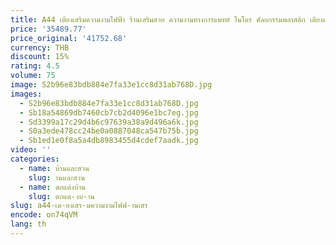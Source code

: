 ```yaml
---
title: A44 เตียงเสริมความงามไฟฟ้า ร้านเสริมสวย ความงามทางการแพทย์ ไมโคร ศัลยกรรมพลาสติก เตียงนวดตัว เตียงกายภาพบําบัด
price: '35489.77'
price_original: '41752.68'
currency: THB
discount: 15%
rating: 4.5
volume: 75
image: S2b96e83bdb884e7fa33e1cc8d31ab768D.jpg
images:
  - S2b96e83bdb884e7fa33e1cc8d31ab768D.jpg
  - Sb18a54869db7460cb7cb2d4096e1bc7eg.jpg
  - Sd3399a17c29d4b6c97639a38a9d496a6k.jpg
  - S0a3ede478cc24be0a0887048ca547b75b.jpg
  - Sb1ed1e0f8a5a4db8983455d4cdef7aadk.jpg
video: ''
categories:
  - name: บ้านและสวน
    slug: านและสวน
  - name: ตกแต่งบ้าน
    slug: ตกแต-งบ-าน
slug: a44-เต-ยงเสร-มความงามไฟฟ-านเสร
encode: on74qVM
lang: th
---
```

  